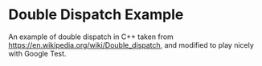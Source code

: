 # Double Dispatch Example
An example of double dispatch in C++ taken from https://en.wikipedia.org/wiki/Double_dispatch, and modified to play nicely with Google Test.
